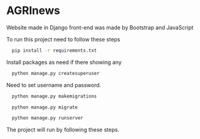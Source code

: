 # AGRInews
Website made in Django front-end was made by Bootstrap and JavaScript

To run this project need to follow these steps 

```bash
  pip install -r requirements.txt
```
Install packages as need if there showing any
```bash
  python manage.py createsuperuser
```
Need to set username and password.
```bash
  python manage.py makemigrations
```
```bash
  python manage.py migrate
```
```bash
  python manage.py runserver
```
The project will run by following these steps.
